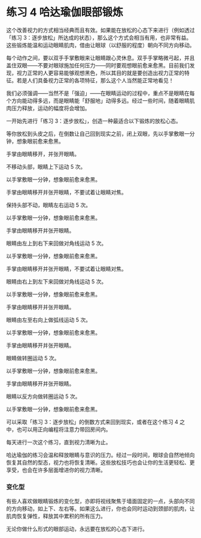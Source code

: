 # 练习 4 哈达瑜伽眼部锻炼

这个改善视力的方式相当经典而且有效。如果能在放松的心态下来进行（例如透过「练习 3：逐步放松」所达成的状态），那么这个方式会相当有用，也非常有益。这些锻炼能温和运动眼睛肌肉，借由让眼球（以舒服的程度）朝向不同方向移动。

每个动作之间，要以双手手掌敷眼来让眼睛跟心灵休息。双手手掌略微弓起，并且盖住双眼——不要对眼球施加任何压力——同时要观想眼前愈来愈黑。目前我们发现，视力正常的人更容易能够观想黑色，所以其目的就是要创造出视力正常的特征。若是人们具备视力正常的各项特征，那么这个人当然能正常地看见！

我们必须强调——当然不是「强迫」——在眼睛运动的过程中，重点不是眼睛在每个方向能动得多远，而是眼睛能「舒服地」动得多远。经过一些时间，随着眼睛肌肉压力释放，运动的幅度将会增加。

一开始先进行「练习 3：逐步放松」，创造一种最适合以下锻炼的放松心态。

等你放松到头皮之后，在倒数让自己回到现实之前，闭上双眼，先以手掌敷眼一分钟，想象眼前愈来愈黑。

手掌由眼睛移开，并张开眼睛。

不移动头部，眼睛上下运动 5 次。

以手掌敷眼一分钟，想象眼前愈来愈黑。

手掌由眼睛移开并张开眼睛，不要试着让眼睛对焦。

保持头部不动，眼睛左右运动 5 次。

以手掌敷眼一分钟，想象眼前愈来愈黑。

手掌由眼睛移开并张开眼睛。

眼睛由左上到右下来回做对角线运动 5 次。

以手掌敷眼一分钟，想象眼前愈来愈黑。

手掌由眼睛移开并张开眼睛，不要试着让眼睛对焦。

眼睛由右上到左下来回做对角线运动 5 次。

以手掌敷眼一分钟，想象眼前愈来愈黑。

手掌由眼睛移开并张开眼睛。

眼睛由左至右向上做弧线运动 5 次。

以手掌敷眼一分钟，想象眼前愈来愈黑。

手掌由眼睛移开并张开眼睛。

眼睛做转圈运动 5 次。

以手掌敷眼一分钟，想象眼前愈来愈黑。

手掌由眼睛移开并张开眼睛。

眼睛以反方向做转圈运动 5 次。

以手掌敷眼一分钟，想象眼前愈来愈黑。

可以采取「练习 3：逐步放松」的倒数方式来回到现实，或者在这个练习 4 之中，也可以用正向编程将注意力带回房间内。

每天进行一次这个练习，直到视力清晰为止。

哈达瑜伽的练习会温和释放眼睛与意识的压力。经过一段时间，眼球会自然地倾向恢复其自然的型态，视力也将恢复清晰。这些放松技巧也会让你的生活更轻松、更享受，也会在许多层面增进你的视力清晰。

### 变化型

有些人喜欢做眼睛锻炼的变化型，亦即将视线聚焦于墙面固定的一点，头部向不同的方向移动，如上下、左右等。如果这么进行，你也会同时运动到颈部的肌肉，让肌肉恢复弹性，释放其中累积的所有压力。

无论你做什么形式的眼部运动，永远要在放松的心态下进行。
